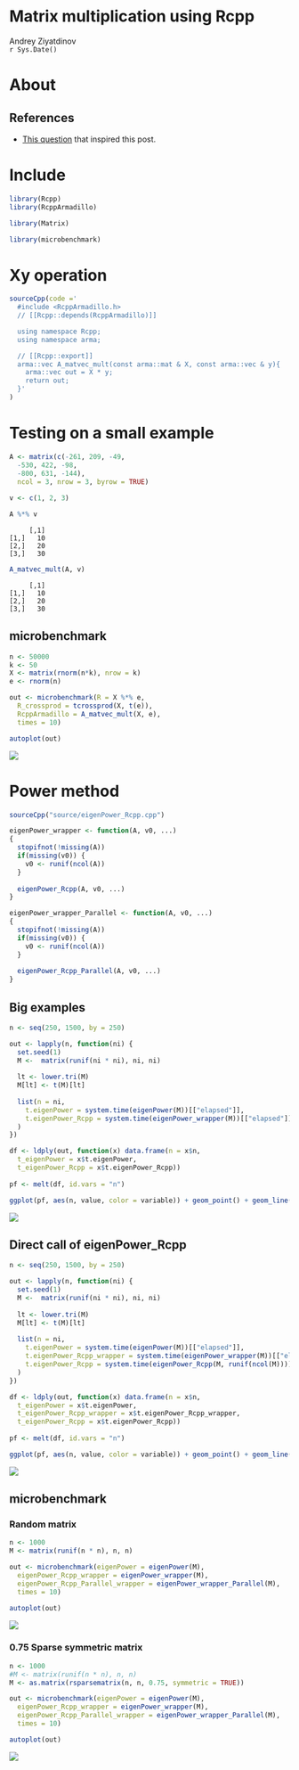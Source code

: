 # Matrix multiplication using Rcpp
Andrey Ziyatdinov  
`r Sys.Date()`  







# About 

## References

* [This question](http://stackoverflow.com/questions/24933290/elementwise-matrix-multiplication-r-versus-rcpp-how-to-speed-this-code-up) that inspired this post.

# Include


```r
library(Rcpp)
library(RcppArmadillo)

library(Matrix)

library(microbenchmark)
```

# Xy operation


```r
sourceCpp(code ='
  #include <RcppArmadillo.h>
  // [[Rcpp::depends(RcppArmadillo)]]

  using namespace Rcpp;
  using namespace arma;

  // [[Rcpp::export]]
  arma::vec A_matvec_mult(const arma::mat & X, const arma::vec & y){
    arma::vec out = X * y;  
    return out;
  }'
) 
```

# Testing on a small example


```r
A <- matrix(c(-261, 209, -49, 
  -530, 422, -98,
  -800, 631, -144),
  ncol = 3, nrow = 3, byrow = TRUE)
  
v <- c(1, 2, 3)
```



```r
A %*% v
```

```
     [,1]
[1,]   10
[2,]   20
[3,]   30
```

```r
A_matvec_mult(A, v)
```

```
     [,1]
[1,]   10
[2,]   20
[3,]   30
```

## microbenchmark


```r
n <- 50000
k <- 50
X <- matrix(rnorm(n*k), nrow = k)
e <- rnorm(n)

out <- microbenchmark(R = X %*% e, 
  R_crossprod = tcrossprod(X, t(e)),  
  RcppArmadillo = A_matvec_mult(X, e),
  times = 10)

autoplot(out)  
```

![](figures/A_v_microbenchmark-1.png) 

# Power method


```r
sourceCpp("source/eigenPower_Rcpp.cpp") 
```


```r
eigenPower_wrapper <- function(A, v0, ...)
{
  stopifnot(!missing(A))
  if(missing(v0)) {
    v0 <- runif(ncol(A))
  }
  
  eigenPower_Rcpp(A, v0, ...)
}
```







```r
eigenPower_wrapper_Parallel <- function(A, v0, ...)
{
  stopifnot(!missing(A))
  if(missing(v0)) {
    v0 <- runif(ncol(A))
  }
  
  eigenPower_Rcpp_Parallel(A, v0, ...)
}
```

## Big examples


```r
n <- seq(250, 1500, by = 250)

out <- lapply(n, function(ni) {
  set.seed(1)
  M <-  matrix(runif(ni * ni), ni, ni)
  
  lt <- lower.tri(M)
  M[lt] <- t(M)[lt]
  
  list(n = ni,
    t.eigenPower = system.time(eigenPower(M))[["elapsed"]],
    t.eigenPower_Rcpp = system.time(eigenPower_wrapper(M))[["elapsed"]]
  )
})  
```


```r
df <- ldply(out, function(x) data.frame(n = x$n,
  t_eigenPower = x$t.eigenPower,
  t_eigenPower_Rcpp = x$t.eigenPower_Rcpp))
  
pf <- melt(df, id.vars = "n")

ggplot(pf, aes(n, value, color = variable)) + geom_point() + geom_line()
```

![](figures/b_ex_plot-1.png) 

## Direct call of eigenPower_Rcpp


```r
n <- seq(250, 1500, by = 250)

out <- lapply(n, function(ni) {
  set.seed(1)
  M <-  matrix(runif(ni * ni), ni, ni)
  
  lt <- lower.tri(M)
  M[lt] <- t(M)[lt]
  
  list(n = ni,
    t.eigenPower = system.time(eigenPower(M))[["elapsed"]],
    t.eigenPower_Rcpp_wrapper = system.time(eigenPower_wrapper(M))[["elapsed"]],    
    t.eigenPower_Rcpp = system.time(eigenPower_Rcpp(M, runif(ncol(M))))[["elapsed"]]
  )
})  
```


```r
df <- ldply(out, function(x) data.frame(n = x$n,
  t_eigenPower = x$t.eigenPower,
  t_eigenPower_Rcpp_wrapper = x$t.eigenPower_Rcpp_wrapper,
  t_eigenPower_Rcpp = x$t.eigenPower_Rcpp))
  
pf <- melt(df, id.vars = "n")

ggplot(pf, aes(n, value, color = variable)) + geom_point() + geom_line()
```

![](figures/b_ex_plot2-1.png) 

## microbenchmark

### Random matrix 


```r
n <- 1000
M <- matrix(runif(n * n), n, n)

out <- microbenchmark(eigenPower = eigenPower(M), 
  eigenPower_Rcpp_wrapper = eigenPower_wrapper(M),
  eigenPower_Rcpp_Parallel_wrapper = eigenPower_wrapper_Parallel(M),    
  times = 10)

autoplot(out)  
```

![](figures/eigenPower_microbenchmark-1.png) 

### 0.75 Sparse symmetric matrix


```r
n <- 1000
#M <- matrix(runif(n * n), n, n)
M <- as.matrix(rsparsematrix(n, n, 0.75, symmetric = TRUE))

out <- microbenchmark(eigenPower = eigenPower(M), 
  eigenPower_Rcpp_wrapper = eigenPower_wrapper(M),
  eigenPower_Rcpp_Parallel_wrapper = eigenPower_wrapper_Parallel(M),    
  times = 10)

autoplot(out)  
```

![](figures/eigenPower_microbenchmark2-1.png) 
